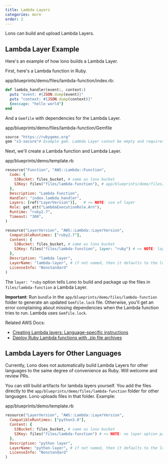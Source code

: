 ```yaml
---
title: Lambda Layers
categories: more
order: 2
---
```


Lono can build and upload Lambda Layers.

## Lambda Layer Example

Here's an example of how lono builds a Lambda Layer.

First, here's a Lambda function in Ruby.

app/blueprints/demo/files/lambda-function/index.rb:

```ruby
def lambda_handler(event:, context:)
  puts "event: #{JSON.dump(event)}"
  puts "context: #{JSON.dump(context)}"
  {message: "hello world"}
end
```

And a `Gemfile` with dependencies for the Lambda Layer.

app/blueprints/demo/files/lambda-function/Gemfile

```ruby
source "https://rubygems.org"
gem "s3-secure"# Example gem. Lambda Layer cannot be empty and requires at least one dependency.
```

Next, we'll create a Lambda function and Lambda Layer.

app/blueprints/demo/template.rb

```ruby
resource("Function", "AWS::Lambda::Function",
  Code: {
    S3Bucket: files_bucket, # same as lono bucket
    S3Key: files("files/lambda-function"), # app/blueprints/demo/files/lambda-function
  },
  Description: "Lambda Function",
  Handler: "index.lambda_handler",
  Layers: [ref("LayerVersion")],   # <= NOTE: use of layer
  Role: get_att("LambdaExecutionRole.Arn"),
  Runtime: "ruby2.7",
  Timeout: "300",
)

resource("LayerVersion", "AWS::Lambda::LayerVersion",
  CompatibleRuntimes: ["ruby2.7"],
  Content: {
    S3Bucket: files_bucket, # same as lono bucket
    S3Key: files("files/lambda-function", layer: "ruby") # <= NOTE: layer: "ruby"
  },
  Description: "lambda layer",
  LayerName: "lambda-layer", # if not named, then it defaults to the logical id
  LicenseInfo: "Nonstandard"
)
```

The `layer: "ruby` option tells Lono to build and package up the files in `files/lambda-function` a Lambda Layer.

**Important**: Run `bundle` in the `app/blueprints/demo/files/lambda-function` folder to generate an updated `Gemfile.lock` file. Otherwise, you'll get an error complaining about missing dependencies when the Lambda function tries to run.  Lambda uses `Gemfile.lock`.

Related AWS Docs:

* [Creating Lambda layers: Language-specific instructions](https://docs.aws.amazon.com/lambda/latest/dg/configuration-layers.html#configuration-layers-zip-cli)
* [Deploy Ruby Lambda functions with .zip file archives](https://docs.aws.amazon.com/lambda/latest/dg/ruby-package.html)

## Lambda Layers for Other Languages

Currently, Lono does not automatically build Lambda Layers for other languages to the same degree of convenience as Ruby. Will welcome and review PRs.

You can still build artifacts for lambda layers yourself. You add the files directly to the `app/blueprints/demo/files/lambda-function` folder for other languages. Lono uploads files in that folder. Example:

app/blueprints/demo/template.rb

```ruby
resource("LayerVersion", "AWS::Lambda::LayerVersion",
  CompatibleRuntimes: ["python3.8"],
  Content: {
    S3Bucket: files_bucket, # same as lono bucket
    S3Key: files("files/lambda-function") # <= NOTE: no layer option pass
  },
  Description: "python layer",
  LayerName: "python-layer", # if not named, then it defaults to the logical id
  LicenseInfo: "Nonstandard"
)
```
